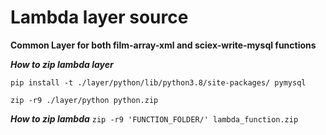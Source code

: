# Lambda layer source
**Common Layer for both film-array-xml and sciex-write-mysql functions**

_**How to zip lambda layer**_

`pip install -t ./layer/python/lib/python3.8/site-packages/ pymysql`

`zip -r9 ./layer/python python.zip`

_**How to zip lambda**_
`zip -r9 'FUNCTION_FOLDER/' lambda_function.zip`